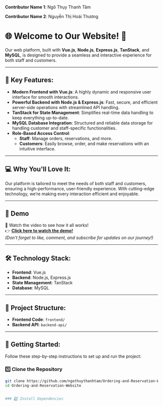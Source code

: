 **Contributor Name 1**: Ngô Thụy Thanh Tâm

**Contributor Name 2**: Nguyễn Thị Hoài Thương

# 🌐 Welcome to Our Website! 🚀

Our web platform, built with **Vue.js**, **Node.js**, **Express.js**, **TanStack**, and **MySQL**, is designed to provide a seamless and interactive experience for both staff and customers.

---

## 🔧 Key Features:
- **Modern Frontend with Vue.js**: A highly dynamic and responsive user interface for smooth interactions.
- **Powerful Backend with Node.js & Express.js**: Fast, secure, and efficient server-side operations with streamlined API handling.
- **TanStack for State Management**: Simplifies real-time data handling to keep everything up-to-date.
- **MySQL Database Integration**: Structured and reliable data storage for handling customer and staff-specific functionalities.
- **Role-Based Access Control**:
  - **Staff**: Manage orders, reservations, and more.
  - **Customers**: Easily browse, order, and make reservations with an intuitive interface.

---

## 💻 Why You'll Love It:
Our platform is tailored to meet the needs of both staff and customers, ensuring a high-performance, user-friendly experience. With cutting-edge technology, we’re making every interaction efficient and enjoyable.

---

## 🎥 Demo
👀 Watch the video to see how it all works!  
👉 **[Click here to watch the demo!](https://youtu.be/qkObzXKYE5U)**  
*(Don't forget to like, comment, and subscribe for updates on our journey!)*

---

## 🛠️ Technology Stack:
- **Frontend**: Vue.js
- **Backend**: Node.js, Express.js
- **State Management**: TanStack
- **Database**: MySQL

---

## 📁 Project Structure:
- **Frontend Code**: `frontend/`
- **Backend API**: `backend-api/`

---

## 🚀 Getting Started:

Follow these step-by-step instructions to set up and run the project:

### 1️⃣ Clone the Repository
```bash
git clone https://github.com/ngothuythanhtam/Ordering-and-Reservation-Website
cd Ordering-and-Reservation-Website 


### 2️⃣ Install Dependencies



